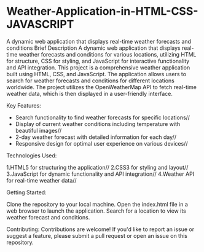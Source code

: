 # Weather-Application-in-HTML-CSS-JAVASCRIPT
A dynamic web application that displays real-time weather forecasts and conditions
Brief Description
A dynamic web application that displays real-time weather forecasts and conditions for various locations, utilizing HTML for structure, CSS for styling, and JavaScript for interactive functionality and API integration.
This project is a comprehensive weather application built using HTML, CSS, and JavaScript. The application allows users to search for weather forecasts and conditions for different locations worldwide. The project utilizes the OpenWeatherMap API to fetch real-time weather data, which is then displayed in a user-friendly interface.

Key Features:

* Search functionality to find weather forecasts for specific locations//
* Display of current weather conditions including temperature with beautiful images//
* 2-day weather forecast with detailed information for each day//
* Responsive design for optimal user experience on various devices//

Technologies Used:

1.HTML5 for structuring the application//
2.CSS3 for styling and layout//
3.JavaScript for dynamic functionality and API integration//
4.Weather API for real-time weather data//

Getting Started:

Clone the repository to your local machine.
Open the index.html file in a web browser to launch the application.
Search for a location to view its weather forecast and conditions.

Contributing:
Contributions are welcome! If you'd like to report an issue or suggest a feature, please submit a pull request or open an issue on this repository.
